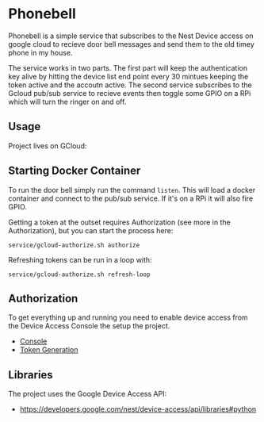 # Phonebell

Phonebell is a simple service that subscribes to the Nest Device access on google cloud to recieve door bell messages and send them to the old timey phone in my house.

The service works in two parts. The first part will keep the authentication key alive by hitting the device list end point every 30 mintues keeping the token active and the accoutn active. The second service subscribes to the Gcloud pub/sub service to recieve events then toggle some GPIO on a RPi which will turn the ringer on and off.

## Usage

Project lives on GCloud: 

## Starting Docker Container

To run the door bell simply run the command `listen`. This will load a docker container and connect to the pub/sub service.  If it's on a RPi it will also fire GPIO.

Getting a token at the outset requires Authorization (see more in the Authorization), but you can start the process here:
```
service/gcloud-authorize.sh authorize
```

Refreshing tokens can be run in a loop with:
```
service/gcloud-authorize.sh refresh-loop
```

## Authorization

To get everything up and running you need to enable device access from the Device Access Console the setup the project.

- [Console](https://console.nest.google.com/device-access)
- [Token Generation](https://developers.google.com/nest/device-access/authorize)


## Libraries

The project uses the Google Device Access API:

- https://developers.google.com/nest/device-access/api/libraries#python


